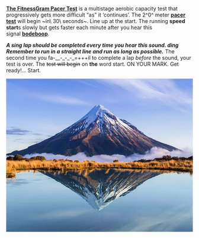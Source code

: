 [**The FitnessGram Pacer
Test**](https://www.urbandictionary.com/define.php?term=The%20FitnessGram%20Pacer%20Test) is
a multistage aerobic capacity test that progressively gets more
difficult “as” it ‘continues’. The 2^0^ meter [**pacer
test**](https://www.urbandictionary.com/define.php?term=pacer%20test) will
begin ~in\ 30\ seconds~. Line up at the start. The running **speed
start**s slowly but gets faster each minute after you hear this
signal [**bodeboop**](https://www.urbandictionary.com/define.php?term=bodeboop).

***<span class="underline">A sing lap should be completed every time you
hear this sound. ding Remember to run in a straight line and run as long
as possible.</span>*** The second time you fa-\_\_-\_-\_-\_=+++il to
complete a lap *before* the sound<span class="underline">, your test is
over.</span> The <s>test will begin</s> on **the** word start. ON YOUR
MARK. Get ready!… Start.

<img src="media/image1.jpeg" style="width:6.5in;height:4.30926in" />

